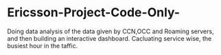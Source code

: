 # Ericsson-Project-Code-Only-
Doing data analysis of the data given by CCN,OCC and Roaming servers, and then building an interactive dashboard. Cacluating service wise, the busiest hour in the taffic.
